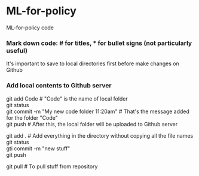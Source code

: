 # ML-for-policy
ML-for-policy code

### Mark down code: # for titles, * for bullet signs (not particularly useful)
It's important to save to local directories first before make changes on Github

### Add local contents to Github server
git add Code  # "Code" is the name of local folder  
git status  
git commit -m "My new code folder 11:20am"  # That's the message added for the folder "Code"  
git push # After this, the local folder will be uploaded to Github server  

git add . # Add everything in the directory without copying all the file names  
git status  
gti commit -m "new stuff"  
git push  

git pull # To pull stuff from repository  
